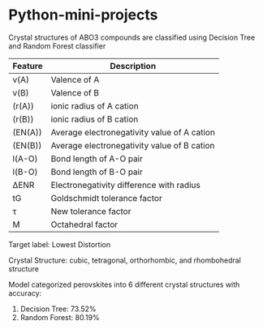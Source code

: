 # Python-mini-projects

Crystal structures of ABO3 compounds are classified using Decision Tree and Random Forest classifier

| Feature | Description |
|---------|-------------|
| v(A) | Valence of A |
| v(B) | Valence of B |
| (r(A)) | ionic radius of A cation |
| (r(B)) | ionic radius of B cation |
| (EN(A)) | Average electronegativity value of A cation |
| (EN(B)) | Average electronegativity value of B cation |
| l(A-O) | Bond length of A-O pair |
| l(B-O) | Bond length of B-O pair |
| ΔENR | Electronegativity difference with radius |
| tG | Goldschmidt tolerance factor |
| τ | New tolerance factor |
| Μ | Octahedral factor |

Target label: Lowest Distortion

Crystal Structure: cubic, tetragonal, orthorhombic, and rhombohedral structure


Model categorized perovskites into 6 different crystal structures with accuracy:
1. Decision Tree: 73.52%
2. Random Forest: 80.19%


